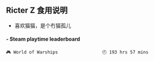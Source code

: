 ## Ricter Z 食用说明
- 喜欢猫猫，是个冇猫孤儿

<!-- steam-box start -->
#### - Steam playtime leaderboard
```text
🎮 World of Warships                 🕘 193 hrs 57 mins
```
<!-- Powered by https://github.com/YouEclipse/steam-box . -->
<!-- steam-box end -->
